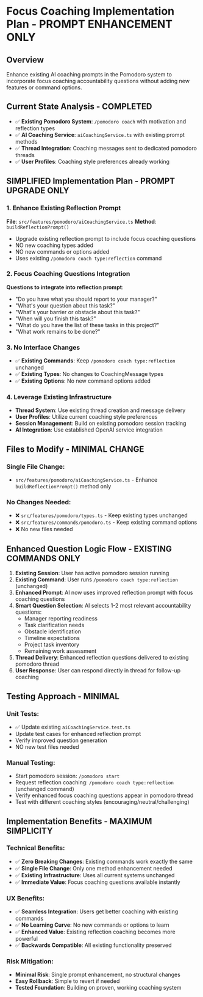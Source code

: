 # Focus Coaching Implementation Plan - PROMPT ENHANCEMENT ONLY

## Overview
Enhance existing AI coaching prompts in the Pomodoro system to incorporate focus coaching accountability questions without adding new features or command options.

## Current State Analysis - COMPLETED
- ✅ **Existing Pomodoro System**: `/pomodoro coach` with motivation and reflection types
- ✅ **AI Coaching Service**: `aiCoachingService.ts` with existing prompt methods
- ✅ **Thread Integration**: Coaching messages sent to dedicated pomodoro threads  
- ✅ **User Profiles**: Coaching style preferences already working

## SIMPLIFIED Implementation Plan - PROMPT UPGRADE ONLY

### 1. Enhance Existing Reflection Prompt
**File**: `src/features/pomodoro/aiCoachingService.ts`
**Method**: `buildReflectionPrompt()`
- Upgrade existing reflection prompt to include focus coaching questions
- NO new coaching types added
- NO new commands or options added
- Uses existing `/pomodoro coach type:reflection` command

### 2. Focus Coaching Questions Integration
**Questions to integrate into reflection prompt**:
- "Do you have what you should report to your manager?"
- "What's your question about this task?"
- "What's your barrier or obstacle about this task?"
- "When will you finish this task?"
- "What do you have the list of these tasks in this project?"
- "What work remains to be done?"

### 3. No Interface Changes
- ✅ **Existing Commands**: Keep `/pomodoro coach type:reflection` unchanged
- ✅ **Existing Types**: No changes to CoachingMessage types
- ✅ **Existing Options**: No new command options added

### 4. Leverage Existing Infrastructure
- **Thread System**: Use existing thread creation and message delivery
- **User Profiles**: Utilize current coaching style preferences  
- **Session Management**: Build on existing pomodoro session tracking
- **AI Integration**: Use established OpenAI service integration

## Files to Modify - MINIMAL CHANGE

### Single File Change:
- `src/features/pomodoro/aiCoachingService.ts` - Enhance `buildReflectionPrompt()` method only

### No Changes Needed:
- ❌ `src/features/pomodoro/types.ts` - Keep existing types unchanged
- ❌ `src/features/commands/pomodoro.ts` - Keep existing command options
- ❌ No new files needed

## Enhanced Question Logic Flow - EXISTING COMMANDS ONLY

1. **Existing Session**: User has active pomodoro session running
2. **Existing Command**: User runs `/pomodoro coach type:reflection` (unchanged)
3. **Enhanced Prompt**: AI now uses improved reflection prompt with focus coaching questions
4. **Smart Question Selection**: AI selects 1-2 most relevant accountability questions:
   - Manager reporting readiness
   - Task clarification needs  
   - Obstacle identification
   - Timeline expectations
   - Project task inventory
   - Remaining work assessment
5. **Thread Delivery**: Enhanced reflection questions delivered to existing pomodoro thread
6. **User Response**: User can respond directly in thread for follow-up coaching

## Testing Approach - MINIMAL

### Unit Tests:
- ✅ Update existing `aiCoachingService.test.ts`
- Update test cases for enhanced reflection prompt
- Verify improved question generation
- NO new test files needed

### Manual Testing:
- Start pomodoro session: `/pomodoro start`
- Request reflection coaching: `/pomodoro coach type:reflection` (unchanged command)
- Verify enhanced focus coaching questions appear in pomodoro thread
- Test with different coaching styles (encouraging/neutral/challenging)

## Implementation Benefits - MAXIMUM SIMPLICITY

### Technical Benefits:
- ✅ **Zero Breaking Changes**: Existing commands work exactly the same
- ✅ **Single File Change**: Only one method enhancement needed
- ✅ **Existing Infrastructure**: Uses all current systems unchanged
- ✅ **Immediate Value**: Focus coaching questions available instantly

### UX Benefits:
- ✅ **Seamless Integration**: Users get better coaching with existing commands
- ✅ **No Learning Curve**: No new commands or options to learn
- ✅ **Enhanced Value**: Existing reflection coaching becomes more powerful
- ✅ **Backwards Compatible**: All existing functionality preserved

### Risk Mitigation:
- **Minimal Risk**: Single prompt enhancement, no structural changes
- **Easy Rollback**: Simple to revert if needed
- **Tested Foundation**: Building on proven, working coaching system